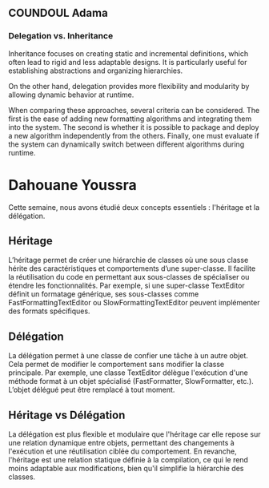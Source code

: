 ## COUNDOUL Adama

### Delegation vs. Inheritance

Inheritance focuses on creating static and incremental definitions, which often lead to rigid and less adaptable designs. It is particularly useful for establishing abstractions and organizing hierarchies.

On the other hand, delegation provides more flexibility and modularity by allowing dynamic behavior at runtime.

When comparing these approaches, several criteria can be considered. The first is the ease of adding new formatting algorithms and integrating them into the system. The second is whether it is possible to package and deploy a new algorithm independently from the others. Finally, one must evaluate if the system can dynamically switch between different algorithms during runtime.

# Dahouane Youssra

Cette semaine, nous avons étudié deux concepts essentiels : l'héritage et la délégation.

## Héritage

L’héritage permet de créer une hiérarchie de classes où une sous classe hérite des caractéristiques et comportements d’une super-classe. Il facilite la réutilisation du code en permettant aux sous-classes de spécialiser ou étendre les fonctionnalités. Par exemple, si une super-classe TextEditor définit un formatage générique, ses sous-classes comme FastFormattingTextEditor ou SlowFormattingTextEditor peuvent implémenter des formats spécifiques.

## Délégation
La délégation permet à une classe de confier une tâche à un autre objet. Cela permet de modifier le comportement sans modifier la classe principale. Par exemple, une classe TextEditor délègue l'exécution d'une méthode format à un objet spécialisé (FastFormatter, SlowFormatter, etc.). L’objet délégué peut être remplacé à tout moment.

## Héritage vs Délégation
La délégation est plus flexible et modulaire que l'héritage car elle repose sur une relation dynamique entre objets, permettant des changements à l'exécution et une réutilisation ciblée du comportement. En revanche, l'héritage est une relation statique définie à la compilation, ce qui le rend moins adaptable aux modifications, bien qu'il simplifie la hiérarchie des classes.
